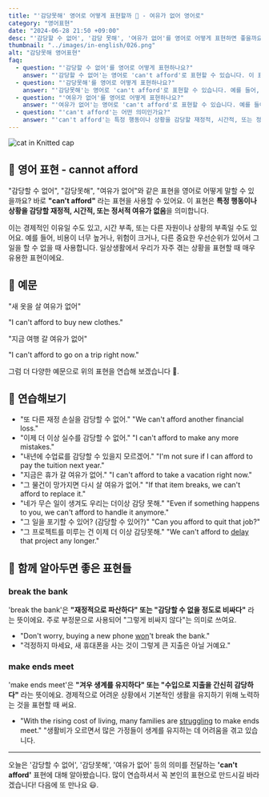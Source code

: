 ```yaml
---
title: "'감당못해' 영어로 어떻게 표현할까 💸 - 여유가 없어 영어로"
category: "영어표현"
date: "2024-06-28 21:50 +09:00"
desc: "'감당할 수 없어', '감당 못해', '여유가 없어'를 영어로 어떻게 표현하면 좋을까요? '새 옷을 살 여유가 없어', '지금 여행 갈 여유가 없어' 등을 영어로 표현하는 법을 배워봅시다. 다양한 예문을 통해서 연습하고 본인의 표현으로 만들어 보세요."
thumbnail: "../images/in-english/026.png"
alt: "감당못해 영어표현"
faq:
  - question: "'감당할 수 없어'를 영어로 어떻게 표현하나요?"
    answer: "'감당할 수 없어'는 영어로 'can't afford'로 표현할 수 있습니다. 이 표현은 특정 행동이나 상황을 감당할 재정적, 시간적, 또는 정서적 여유가 없음을 의미합니다. 예를 들어, 'I can't afford to buy new clothes'은 '새 옷을 살 여유가 없어'라는 의미입니다."
  - question: "'감당못해'를 영어로 어떻게 표현하나요?"
    answer: "'감당못해'는 영어로 'can't afford'로 표현할 수 있습니다. 예를 들어, 'I can't afford the risk'은 '위험을 감당할 수 없어'라는 의미입니다."
  - question: "'여유가 없어'를 영어로 어떻게 표현하나요?"
    answer: "'여유가 없어'는 영어로 'can't afford'로 표현할 수 있습니다. 예를 들어, 'I can't afford to go on a trip right now'은 '지금 여행 갈 여유가 없어'라는 의미입니다."
  - question: "'can't afford'는 어떤 의미인가요?"
    answer: "'can't afford'는 특정 행동이나 상황을 감당할 재정적, 시간적, 또는 정서적 여유가 없다는 의미입니다. 이는 경제적인 이유, 시간 부족, 또는 다른 자원이나 상황의 부족 등 다양한 상황에서 사용됩니다. 예를 들어, 'I can't afford to waste time'은 '시간을 낭비할 여유가 없어'라는 의미입니다."
---
```


![cat in Knitted cap](../images/in-english/026-1.avif)

## 🌟 영어 표현 - cannot afford

"감당할 수 없어", "감당못해", "여유가 없어"와 같은 표현을 영어로 어떻게 말할 수 있을까요? 바로 **"can't afford"** 라는 표현을 사용할 수 있어요. 이 표현은 **특정 행동이나 상황을 감당할 재정적, 시간적, 또는 정서적 여유가 없음**을 의미합니다.

이는 경제적인 이유일 수도 있고, 시간 부족, 또는 다른 자원이나 상황의 부족일 수도 있어요. 예를 들어, 비용이 너무 높거나, 위험이 크거나, 다른 중요한 우선순위가 있어서 그 일을 할 수 없을 때 사용합니다. 일상생활에서 우리가 자주 겪는 상황을 표현할 때 매우 유용한 표현이에요.

## 📖 예문

"새 옷을 살 여유가 없어"

"I can't afford to buy new clothes."

"지금 여행 갈 여유가 없어"

"I can't afford to go on a trip right now."

그럼 더 다양한 예문으로 위의 표현을 연습해 보겠습니다 🚀.

## 💬 연습해보기

<ul data-interactive-list>
  <li data-interactive-item>
    <span data-toggler>"또 다른 재정 손실을 감당할 수 없어."</span>
    <span data-answer>"We can't afford another financial loss."</span>
  </li>
  <li data-interactive-item>
    <span data-toggler>"이제 더 이상 실수를 감당할 수 없어."</span>
    <span data-answer>"I can't afford to make any more mistakes."</span>
  </li>
  <li data-interactive-item>
    <span data-toggler>"내년에 수업료를 감당할 수 있을지 모르겠어."</span>
    <span data-answer>"I'm not sure if I can afford to pay the tuition next year."</span>
  </li>
  <li data-interactive-item>
    <span data-toggler>"지금은 휴가 갈 여유가 없어."</span>
    <span data-answer>"I can't afford to take a vacation right now."</span>
  </li>
  <li data-interactive-item>
    <span data-toggler>"그 물건이 망가지면 다시 살 여유가 없어."</span>
    <span data-answer>"If that item breaks, we can't afford to replace it."</span>
  </li>
  <li data-interactive-item>
    <span data-toggler>"네가 무슨 일이 생겨도 우리는 더이상 감당 못해."</span>
    <span data-answer>"Even if something happens to you, we can't afford to handle it anymore."</span>
  </li>
  <li data-interactive-item>
    <span data-toggler>"그 일을 포기할 수 있어? (감당할 수 있어?)"</span>
    <span data-answer>"Can you afford to quit that job?"</span>
  </li>
  <li data-interactive-item>
    <span data-toggler>"그 프로젝트를 미루는 건 이제 더 이상 감당못해."</span>
    <span data-answer>"We can't afford to <a href="/blog/in-english/338.delay/">delay</a> that project any longer."</span>
  </li>
</ul>

## 🤝 함께 알아두면 좋은 표현들

### break the bank

'break the bank'은 **"재정적으로 파산하다" 또는 "감당할 수 없을 정도로 비싸다"** 라는 뜻이에요. 주로 부정문으로 사용되어 "그렇게 비싸지 않다"는 의미로 쓰여요.

- "Don't worry, buying a new phone [won](/blog/in-english/456.win/)'t break the bank."
- "걱정하지 마세요, 새 휴대폰을 사는 것이 그렇게 큰 지출은 아닐 거예요."

### make ends meet

'make ends meet'은 **"겨우 생계를 유지하다" 또는 "수입으로 지출을 간신히 감당하다"** 라는 뜻이에요. 경제적으로 어려운 상황에서 기본적인 생활을 유지하기 위해 노력하는 것을 표현할 때 써요.

- "With the rising cost of living, many families are [struggling](/blog/잘-안돼-영어표현/) to make ends meet."
  "생활비가 오르면서 많은 가정들이 생계를 유지하는 데 어려움을 겪고 있습니다.

---

오늘은 '감당할 수 없어', '감당못해', '여유가 없어' 등의 의미를 전달하는 **'can't afford'** 표현에 대해 알아봤습니다. 많이 연습하셔서 꼭 본인의 표현으로 만드시길 바라겠습니다! 다음에 또 만나요 😃.
